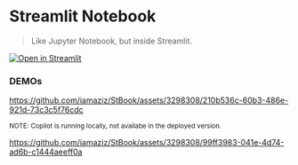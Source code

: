 # Streamlit Notebook

> Like Jupyter Notebook, but inside Streamlit.


[![Open in Streamlit][share_badge]][share_link]

[share_badge]: https://static.streamlit.io/badges/streamlit_badge_black_white.svg
[share_link]: https://stbook.streamlit.app



### DEMOs



https://github.com/iamaziz/StBook/assets/3298308/210b536c-60b3-486e-921d-73c3c5f76cdc



<sub>NOTE: Copilot is running locally, not availabe in the deployed version.</sub>

https://github.com/iamaziz/StBook/assets/3298308/99ff3983-041e-4d74-ad6b-c1444aeeff0a

